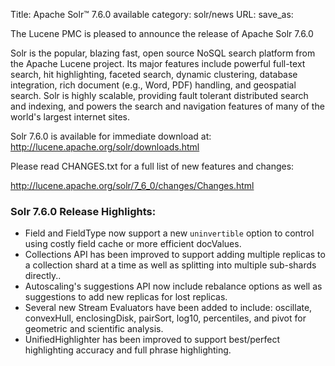 Title: Apache Solr™ 7.6.0 available
category: solr/news
URL: 
save_as: 

The Lucene PMC is pleased to announce the release of Apache Solr 7.6.0

Solr is the popular, blazing fast, open source NoSQL search platform from the
Apache Lucene project. Its major features include powerful full-text search,
hit highlighting, faceted search, dynamic clustering, database integration, rich document
(e.g., Word, PDF) handling, and geospatial search. Solr is highly scalable, providing fault
tolerant distributed search and indexing, and powers the search and navigation features of
many of the world's largest internet sites.

Solr 7.6.0 is available for immediate download at:
  <http://lucene.apache.org/solr/downloads.html>

Please read CHANGES.txt for a full list of new features and changes:

  <http://lucene.apache.org/solr/7_6_0/changes/Changes.html>

### Solr 7.6.0 Release Highlights:

  * Field and FieldType now support a new `uninvertible` option to control using costly field cache or more efficient docValues.
  * Collections API has been improved to support adding multiple replicas to a collection shard at a time as well as splitting into multiple sub-shards directly..
  * Autoscaling's suggestions API now include rebalance options as well as suggestions to add new replicas for lost replicas.
  * Several new Stream Evaluators have been added to include: oscillate, convexHull, enclosingDisk, pairSort, log10, percentiles, and pivot for geometric and scientific analysis.
  * UnifiedHighlighter has been improved to support best/perfect highlighting accuracy and full phrase highlighting.

